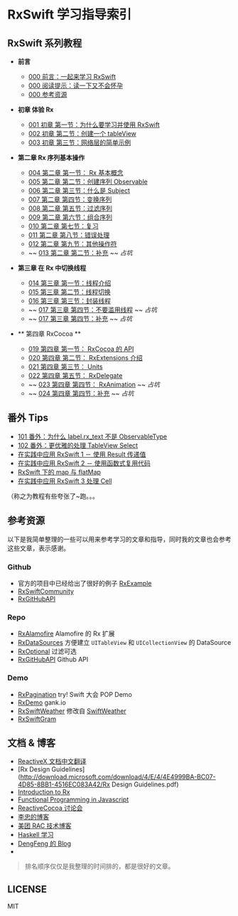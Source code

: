 # RxSwift 学习指导索引

## RxSwift 系列教程

* **前言**
  * [000 前言：一起来学习 RxSwift](http://t.swift.gg/d/3-000-rxswift)
  * [000 阅读提示：读一下又不会怀孕](http://t.swift.gg/d/4-000)
  * [000 参考资源](http://t.swift.gg/d/25-000)

* **初章 体验 Rx**
  * [001 初章 第一节：为什么要学习并使用 RxSwift](http://t.swift.gg/d/5-001-rxswift)
  * [002 初章 第二节：创建一个 tableView](http://t.swift.gg/d/6-002-tableview)
  * [003 初章 第三节：网络层的简单示例](http://t.swift.gg/d/7-003)

* **第二章 Rx 序列基本操作**
  * [004 第二章 第一节： Rx 基本概念](http://t.swift.gg/d/15-004-rx)
  * [005 第二章 第二节：创建序列 Observable](http://t.swift.gg/d/17-005-observable)
  * [006 第二章 第三节：什么是 Subject](http://t.swift.gg/d/18-006-subject)
  * [007 第二章 第四节：变换序列](http://t.swift.gg/d/19-007)
  * [008 第二章 第五节：过滤序列](http://t.swift.gg/d/20-008)
  * [009 第二章 第六节：组合序列](http://t.swift.gg/d/26-009)
  * [010 第二章 第七节：复习](http://t.swift.gg/d/27-010)
  * [011 第二章 第八节：错误处理](http://t.swift.gg/d/28-011)
  * [012 第二章 第九节：其他操作符](http://t.swift.gg/d/29-012)
  * ~~ [013 第二章 第二节：补充](http://t.swift.gg) ~~ *占坑*

* **第三章 在 Rx 中切换线程**
  * [014 第三章 第一节：线程介绍](http://t.swift.gg/d/30-014)
  * [015 第三章 第二节：线程切换](http://t.swift.gg/d/31-015)
  * [016 第三章 第三节：封装线程](http://t.swift.gg/d/32-016)
  * ~~ [017 第三章 第四节：不要滥用线程](http://t.swift.gg) ~~ *占坑*
  * ~~ [017 第三章 第四节：补充](http://t.swift.gg) ~~ *占坑*

* ** 第四章 RxCocoa **
  * [019 第四章 第一节： RxCocoa 的 API](http://t.swift.gg/d/33-019-rxcocoa-api)
  * [020 第四章 第二节： RxExtensions 介绍](http://t.swift.gg/d/34-020-rxextensions)
  * [021 第四章 第三节： Units](http://t.swift.gg/d/39-021-units)
  * [022 第四章 第五节： RxDelegate](http://t.swift.gg/d/41-022-rxdelegate)
  * ~~ [023 第四章 第四节： RxAnimation](http://t.swift.gg/) ~~ *占坑*
  * ~~ [024 第四章 第四节：补充](http://t.swift.gg) ~~ *占坑*

## 番外 Tips

* [101 番外：为什么 label.rx_text 不是 ObservableType](http://t.swift.gg/d/16-101-label-rx-text-observabletype)
* [102 番外：更优雅的处理 TableView Select](http://t.swift.gg/d/14-102-tableview-select)
* [在实践中应用 RxSwift 1 － 使用 Result 传递值](http://t.swift.gg/d/56-rxswift-1-result)
* [在实践中应用 RxSwift 2 － 使用函数式复用代码](http://t.swift.gg/d/57-rxswift-2)
* [RxSwift 下的 map 与 flatMap](http://t.swift.gg/d/58-rxswift-map-flatmap)
* [在实践中应用 RxSwift 3 处理 Cell](http://t.swift.gg/d/60-rxswift-3-cell)

（称之为教程有些夸张了~跑。。。

## 参考资源

以下是我简单整理的一些可以用来参考学习的文章和指导，同时我的文章也会参考这些文章，表示感谢。

### Github

* 官方的项目中已经给出了很好的例子 [RxExample](https://github.com/ReactiveX/RxSwift)
* [RxSwiftCommunity](https://github.com/RxSwiftCommunity)
* [RxGitHubAPI](https://github.com/FengDeng/RxGitHubAPI)

### Repo

* [RxAlamofire](https://github.com/RxSwiftCommunity/RxAlamofire) Alamofire 的 Rx 扩展
* [RxDataSources](https://github.com/RxSwiftCommunity/RxDataSources) 方便建立 `UITableView` 和 `UICollectionView` 的 DataSource
* [RxOptional](https://github.com/RxSwiftCommunity/RxOptional) 过滤可选
* [RxGitHubAPI](https://github.com/FengDeng/RxGitHubAPI) Github API

### Demo

* [RxPagination](https://github.com/tryswift/RxPagination) try! Swift 大会 POP Demo
* [RxDemo](https://github.com/DianQK/RxDemo) gank.io
* [RxSwiftWeather](https://github.com/DianQK/RxSwiftWeather) 修改自 [SwiftWeather](https://github.com/JakeLin/SwiftWeather)
* [RxSwiftGram](https://github.com/Dwar3xwar/RxSwiftGram)

## 文档 & 博客

* [ReactiveX 文档中文翻译](https://mcxiaoke.gitbooks.io/rxdocs/content/)
* [Rx Design Guidelines](http://download.microsoft.com/download/4/E/4/4E4999BA-BC07-4D85-8BB1-4516EC083A42/Rx Design Guidelines.pdf)
* [Introduction to Rx](http://www.introtorx.com)
* [Functional Programming in Javascript](http://reactivex.io/learnrx/)
* [ReactiveCocoa 讨论会](http://blog.devtang.com/2016/01/03/reactive-cocoa-discussion/)
* [李忠的博客](http://limboy.me)
* [美团 RAC 技术博客](http://tech.meituan.com/tag/ReactiveCocoa)
* [Haskell 学习](http://learnyouahaskell.com/chapters)
* [DengFeng 的 Blog](http://fengdeng.github.io)
* [](http://www.thedroidsonroids.com/blog/ios/rxswift-by-examples-1-the-basics/)

> 排名顺序仅仅是我整理的时间排的，都是很好的文章。

## LICENSE

MIT
